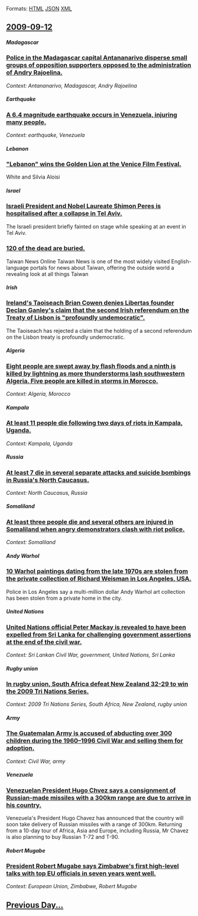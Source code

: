 
Formats: [HTML](2009/09/12/index.html)  [JSON](2009/09/12/index.json)  [XML](2009/09/12/index.xml)  

## [2009-09-12](/news/2009/09/12/index.md)

##### Madagascar
### [ Police in the Madagascar capital Antananarivo disperse small groups of opposition supporters opposed to the administration of Andry Rajoelina. ](/news/2009/09/12/police-in-the-madagascar-capital-antananarivo-disperse-small-groups-of-opposition-supporters-opposed-to-the-administration-of-andry-rajoeli.md)
_Context: Antananarivo, Madagascar, Andry Rajoelina_

##### Earthquake
### [ A 6.4 magnitude earthquake occurs in Venezuela, injuring many people. ](/news/2009/09/12/a-6-4-magnitude-earthquake-occurs-in-venezuela-injuring-many-people.md)
_Context: earthquake, Venezuela_

##### Lebanon
### [ "Lebanon" wins the Golden Lion at the Venice Film Festival. ](/news/2009/09/12/lebanon-wins-the-golden-lion-at-the-venice-film-festival.md)
White and Silvia Aloisi

##### Israel
### [ Israeli President and Nobel Laureate Shimon Peres is hospitalised after a collapse in Tel Aviv. ](/news/2009/09/12/israeli-president-and-nobel-laureate-shimon-peres-is-hospitalised-after-a-collapse-in-tel-aviv.md)
The Israeli president briefly fainted on stage while speaking at an event in Tel Aviv.

##### 
### [ 120 of the dead are buried. ](/news/2009/09/12/120-of-the-dead-are-buried.md)
Taiwan News Online Taiwan News is one of the most widely visited English-language portals for news about Taiwan, offering the outside world a revealing look at all things Taiwan

##### Irish
### [ Ireland's Taoiseach Brian Cowen denies Libertas founder Declan Ganley's claim that the second Irish referendum on the Treaty of Lisbon is "profoundly undemocratic". ](/news/2009/09/12/ireland-s-taoiseach-brian-cowen-denies-libertas-founder-declan-ganley-s-claim-that-the-second-irish-referendum-on-the-treaty-of-lisbon-is.md)
The Taoiseach has rejected a claim that the holding of a second referendum on the Lisbon treaty is profoundly undemocratic.

##### Algeria
### [ Eight people are swept away by flash floods and a ninth is killed by lightning as more thunderstorms lash southwestern Algeria. Five people are killed in storms in Morocco. ](/news/2009/09/12/eight-people-are-swept-away-by-flash-floods-and-a-ninth-is-killed-by-lightning-as-more-thunderstorms-lash-southwestern-algeria-five-people.md)
_Context: Algeria, Morocco_

##### Kampala
### [ At least 11 people die following two days of riots in Kampala, Uganda. ](/news/2009/09/12/at-least-11-people-die-following-two-days-of-riots-in-kampala-uganda.md)
_Context: Kampala, Uganda_

##### Russia
### [ At least 7 die in several separate attacks and suicide bombings in Russia's North Caucasus. ](/news/2009/09/12/at-least-7-die-in-several-separate-attacks-and-suicide-bombings-in-russia-s-north-caucasus.md)
_Context: North Caucasus, Russia_

##### Somaliland
### [ At least three people die and several others are injured in Somaliland when angry demonstrators clash with riot police. ](/news/2009/09/12/at-least-three-people-die-and-several-others-are-injured-in-somaliland-when-angry-demonstrators-clash-with-riot-police.md)
_Context: Somaliland_

##### Andy Warhol
### [ 10 Warhol paintings dating from the late 1970s are stolen from the private collection of Richard Weisman in Los Angeles, USA. ](/news/2009/09/12/10-warhol-paintings-dating-from-the-late-1970s-are-stolen-from-the-private-collection-of-richard-weisman-in-los-angeles-usa.md)
Police in Los Angeles say a multi-million dollar Andy Warhol art collection has been stolen from a private home in the city.

##### United Nations
### [ United Nations official Peter Mackay is revealed to have been expelled from Sri Lanka for challenging government assertions at the end of the civil war. ](/news/2009/09/12/united-nations-official-peter-mackay-is-revealed-to-have-been-expelled-from-sri-lanka-for-challenging-government-assertions-at-the-end-of-t.md)
_Context: Sri Lankan Civil War, government, United Nations, Sri Lanka_

##### Rugby union
### [ In rugby union, South Africa defeat New Zealand 32-29 to win the 2009 Tri Nations Series. ](/news/2009/09/12/in-rugby-union-south-africa-defeat-new-zealand-32-29-to-win-the-2009-tri-nations-series.md)
_Context: 2009 Tri Nations Series, South Africa, New Zealand, rugby union_

##### Army
### [ The Guatemalan Army is accused of abducting over 300 children during the 1960&ndash;1996 Civil War and selling them for adoption. ](/news/2009/09/12/the-guatemalan-army-is-accused-of-abducting-over-300-children-during-the-1960-ndash-1996-civil-war-and-selling-them-for-adoption.md)
_Context: Civil War, army_

##### Venezuela
### [ Venezuelan President Hugo Chvez says a consignment of Russian-made missiles with a 300km range are due to arrive in his country. ](/news/2009/09/12/venezuelan-president-hugo-chavez-says-a-consignment-of-russian-made-missiles-with-a-300km-range-are-due-to-arrive-in-his-country.md)
Venezuela&#039;s President Hugo Chavez has announced that the country will soon take delivery of Russian missiles with a range of 300km. Returning from a 10-day tour of Africa, Asia and Europe, including Russia, Mr Chavez is also planning to buy Russian T-72 and T-90.

##### Robert Mugabe
### [ President Robert Mugabe says Zimbabwe's first high-level talks with top EU officials in seven years went well. ](/news/2009/09/12/president-robert-mugabe-says-zimbabwe-s-first-high-level-talks-with-top-eu-officials-in-seven-years-went-well.md)
_Context: European Union, Zimbabwe, Robert Mugabe_

## [Previous Day...](/news/2009/09/11/index.md)


